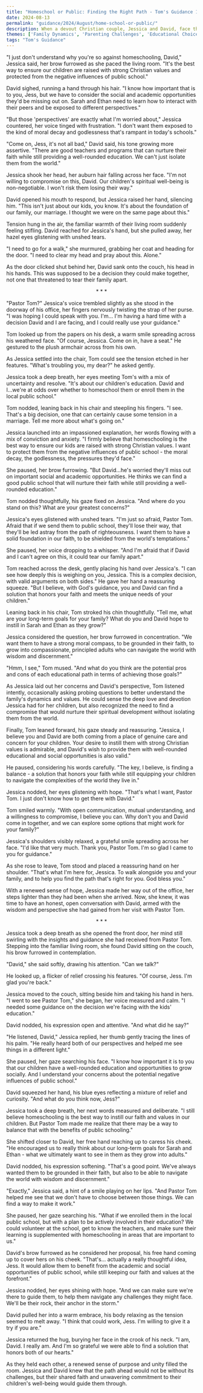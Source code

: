 ```yaml
---
title: "Homeschool or Public: Finding the Right Path - Tom's Guidance 104"
date: 2024-08-13
permalink: "guidance/2024/August/home-school-or-public/"
description: When a devout Christian couple, Jessica and David, face the difficult decision of whether to homeschool their children or enroll them in the local public school, they turn to Pastor Tom Rhodes for guidance on navigating this complex and emotional choice that could significantly impact their family's future.
themes: ['Family Dynamics', 'Parenting Challenges', 'Educational Choices', 'Faith and Values', 'Pastoral Guidance']
tags: "Tom's Guidance"
---
```

"I just don't understand why you're so against homeschooling, David," Jessica said, her brow furrowed as she paced the living room. "It's the best way to ensure our children are raised with strong Christian values and protected from the negative influences of public school."

David sighed, running a hand through his hair. "I know how important that is to you, Jess, but we have to consider the social and academic opportunities they'd be missing out on. Sarah and Ethan need to learn how to interact with their peers and be exposed to different perspectives."

"But those 'perspectives' are exactly what I'm worried about," Jessica countered, her voice tinged with frustration. "I don't want them exposed to the kind of moral decay and godlessness that's rampant in today's schools."

"Come on, Jess, it's not all bad," David said, his tone growing more assertive. "There are good teachers and programs that can nurture their faith while still providing a well-rounded education. We can't just isolate them from the world."

Jessica shook her head, her auburn hair falling across her face. "I'm not willing to compromise on this, David. Our children's spiritual well-being is non-negotiable. I won't risk them losing their way."

David opened his mouth to respond, but Jessica raised her hand, silencing him. "This isn't just about our kids, you know. It's about the foundation of our family, our marriage. I thought we were on the same page about this."

Tension hung in the air, the familiar warmth of their living room suddenly feeling stifling. David reached for Jessica's hand, but she pulled away, her hazel eyes glistening with unshed tears.

"I need to go for a walk," she murmured, grabbing her coat and heading for the door. "I need to clear my head and pray about this. Alone."

As the door clicked shut behind her, David sank onto the couch, his head in his hands. This was supposed to be a decision they could make together, not one that threatened to tear their family apart.

<center>* * *</center>

"Pastor Tom?" Jessica's voice trembled slightly as she stood in the doorway of his office, her fingers nervously twisting the strap of her purse. "I was hoping I could speak with you. I'm... I'm having a hard time with a decision David and I are facing, and I could really use your guidance."

Tom looked up from the papers on his desk, a warm smile spreading across his weathered face. "Of course, Jessica. Come on in, have a seat." He gestured to the plush armchair across from his own.

As Jessica settled into the chair, Tom could see the tension etched in her features. "What's troubling you, my dear?" he asked gently.

Jessica took a deep breath, her eyes meeting Tom's with a mix of uncertainty and resolve. "It's about our children's education. David and I...we're at odds over whether to homeschool them or enroll them in the local public school."

Tom nodded, leaning back in his chair and steepling his fingers. "I see. That's a big decision, one that can certainly cause some tension in a marriage. Tell me more about what's going on."

Jessica launched into an impassioned explanation, her words flowing with a mix of conviction and anxiety. "I firmly believe that homeschooling is the best way to ensure our kids are raised with strong Christian values. I want to protect them from the negative influences of public school - the moral decay, the godlessness, the pressures they'd face."

She paused, her brow furrowing. "But David...he's worried they'll miss out on important social and academic opportunities. He thinks we can find a good public school that will nurture their faith while still providing a well-rounded education."

Tom nodded thoughtfully, his gaze fixed on Jessica. "And where do you stand on this? What are your greatest concerns?"

Jessica's eyes glistened with unshed tears. "I'm just so afraid, Pastor Tom. Afraid that if we send them to public school, they'll lose their way, that they'll be led astray from the path of righteousness. I want them to have a solid foundation in our faith, to be shielded from the world's temptations."

She paused, her voice dropping to a whisper. "And I'm afraid that if David and I can't agree on this, it could tear our family apart."

Tom reached across the desk, gently placing his hand over Jessica's. "I can see how deeply this is weighing on you, Jessica. This is a complex decision, with valid arguments on both sides." He gave her hand a reassuring squeeze. "But I believe, with God's guidance, you and David can find a solution that honors your faith and meets the unique needs of your children."

Leaning back in his chair, Tom stroked his chin thoughtfully. "Tell me, what are your long-term goals for your family? What do you and David hope to instill in Sarah and Ethan as they grow?"

Jessica considered the question, her brow furrowed in concentration. "We want them to have a strong moral compass, to be grounded in their faith, to grow into compassionate, principled adults who can navigate the world with wisdom and discernment."

"Hmm, I see," Tom mused. "And what do you think are the potential pros and cons of each educational path in terms of achieving those goals?"

As Jessica laid out her concerns and David's perspective, Tom listened intently, occasionally asking probing questions to better understand the family's dynamics and values. He could sense the deep love and devotion Jessica had for her children, but also recognized the need to find a compromise that would nurture their spiritual development without isolating them from the world.

Finally, Tom leaned forward, his gaze steady and reassuring. "Jessica, I believe you and David are both coming from a place of genuine care and concern for your children. Your desire to instill them with strong Christian values is admirable, and David's wish to provide them with well-rounded educational and social opportunities is also valid."

He paused, considering his words carefully. "The key, I believe, is finding a balance - a solution that honors your faith while still equipping your children to navigate the complexities of the world they live in."

Jessica nodded, her eyes glistening with hope. "That's what I want, Pastor Tom. I just don't know how to get there with David."

Tom smiled warmly. "With open communication, mutual understanding, and a willingness to compromise, I believe you can. Why don't you and David come in together, and we can explore some options that might work for your family?"

Jessica's shoulders visibly relaxed, a grateful smile spreading across her face. "I'd like that very much. Thank you, Pastor Tom. I'm so glad I came to you for guidance."

As she rose to leave, Tom stood and placed a reassuring hand on her shoulder. "That's what I'm here for, Jessica. To walk alongside you and your family, and to help you find the path that's right for you. God bless you."

With a renewed sense of hope, Jessica made her way out of the office, her steps lighter than they had been when she arrived. Now, she knew, it was time to have an honest, open conversation with David, armed with the wisdom and perspective she had gained from her visit with Pastor Tom.

<center>* * *</center>

Jessica took a deep breath as she opened the front door, her mind still swirling with the insights and guidance she had received from Pastor Tom. Stepping into the familiar living room, she found David sitting on the couch, his brow furrowed in contemplation.

"David," she said softly, drawing his attention. "Can we talk?"

He looked up, a flicker of relief crossing his features. "Of course, Jess. I'm glad you're back."

Jessica moved to the couch, sitting beside him and taking his hand in hers. "I went to see Pastor Tom," she began, her voice measured and calm. "I needed some guidance on the decision we're facing with the kids' education."

David nodded, his expression open and attentive. "And what did he say?"

"He listened, David," Jessica replied, her thumb gently tracing the lines of his palm. "He really heard both of our perspectives and helped me see things in a different light."

She paused, her gaze searching his face. "I know how important it is to you that our children have a well-rounded education and opportunities to grow socially. And I understand your concerns about the potential negative influences of public school."

David squeezed her hand, his blue eyes reflecting a mixture of relief and curiosity. "And what do you think now, Jess?"

Jessica took a deep breath, her next words measured and deliberate. "I still believe homeschooling is the best way to instill our faith and values in our children. But Pastor Tom made me realize that there may be a way to balance that with the benefits of public schooling."

She shifted closer to David, her free hand reaching up to caress his cheek. "He encouraged us to really think about our long-term goals for Sarah and Ethan - what we ultimately want to see in them as they grow into adults."

David nodded, his expression softening. "That's a good point. We've always wanted them to be grounded in their faith, but also to be able to navigate the world with wisdom and discernment."

"Exactly," Jessica said, a hint of a smile playing on her lips. "And Pastor Tom helped me see that we don't have to choose between those things. We can find a way to make it work."

She paused, her gaze searching his. "What if we enrolled them in the local public school, but with a plan to be actively involved in their education? We could volunteer at the school, get to know the teachers, and make sure their learning is supplemented with homeschooling in areas that are important to us."

David's brow furrowed as he considered her proposal, his free hand coming up to cover hers on his cheek. "That's... actually a really thoughtful idea, Jess. It would allow them to benefit from the academic and social opportunities of public school, while still keeping our faith and values at the forefront."

Jessica nodded, her eyes shining with hope. "And we can make sure we're there to guide them, to help them navigate any challenges they might face. We'll be their rock, their anchor in the storm."

David pulled her into a warm embrace, his body relaxing as the tension seemed to melt away. "I think that could work, Jess. I'm willing to give it a try if you are."

Jessica returned the hug, burying her face in the crook of his neck. "I am, David. I really am. And I'm so grateful we were able to find a solution that honors both of our hearts."

As they held each other, a renewed sense of purpose and unity filled the room. Jessica and David knew that the path ahead would not be without its challenges, but their shared faith and unwavering commitment to their children's well-being would guide them through.

